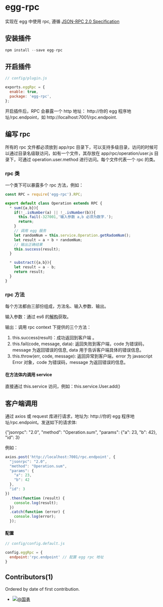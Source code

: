 egg-rpc
=====

实现在 egg 中使用 rpc, 遵循 [JSON-RPC 2.0 Specification](http://www.jsonrpc.org/specification)

## 安装插件
``` js
npm install --save egg-rpc
```

## 开启插件

```js
// config/plugin.js

exports.eggRpc = {
  enable: true,
  package: 'egg-rpc',
};
```

开启插件后，RPC 会暴露一个 http 地址： http://你的 egg 程序地址/rpc.endpoint，如 http://localhost:7001/rpc.endpoint.

## 编写 rpc
所有的 rpc 文件都必须放到 app/rpc 目录下，可以支持多级目录，访问的时候可以通过目录名级联访问，如有一个文件，其存放在 app/rpc/operation/user.js 目录下，可通过 operation.user.method 进行访问。每个文件代表一个 rpc 的类。
 
### rpc 类
一个类下可以暴露多个 rpc 方法，例如：

``` js
const RPC = require('egg-rpc').RPC;

export default class Operation extends RPC { 
  * sum({a,b}){
    if(!_.isNumber(a) || !_.isNumber(b)){
      this.fail(-327001,'输入参数 a,b 必须为数字.');
      return;
    } 
    // 调用 egg 服务
    let randomNum = this.service.Operation.getRadomNum();
    let result = a + b + randomNum; 
    // 输出正确结果
    this.success(result);
  } 

  * substract({a,b}){
    let result = a - b;
    return result;
  }
}

```

### rpc 方法
每个方法都由三部份组成，方法名、输入参数、输出。

输入参数：通过 es6 的[解构](https://developer.mozilla.org/zh-CN/docs/Web/JavaScript/Reference/Operators/Destructuring_assignment)获取。

输出：调用 rpc context 下提供的三个方法：
1. this.success(result)：成功返回到客户端 。
2. this.fail(code, message, data): 返回失败到客户端，code 为错误码，message 为返回错误的信息, data 用于告诉客户端具体的错误信息。
3. this.throw(err, code, message): 返回异常到客户端，error 为 javascript Error 对象，code 为错误码，message 为返回错误的信息。

#### 在方法体内调用 service
直接通过 this.service 访问，例如：this.service.User.add()

## 客户端调用
通过 axios 或 request 库进行请求，地址为: http://你的 egg 程序地址/rpc.endpoint。发送如下的请求体:

{"jsonrpc": "2.0", "method": "Operation.sum", "params": {"a": 23, "b": 42}, "id": 3}

例如：
``` js
axios.post('http://localhost:7001/rpc.endpoint', {
  "jsonrpc": "2.0",
  "method": "Operation.sum",
  "params": {
    "a": 23,
    "b": 42
  },
  "id": 3
})
  .then(function (result) {
    console.log(result);
  })
  .catch(function (error) {
    console.log(error);
  });
```


#### 配置

``` js 
// config/config.default.js

config.eggRpc = {
  endpoint:'rpc.endpoint' // 配置 egg rpc 地址
}
```

## Contributors(1)

Ordered by date of first contribution.

- [![](https://avatars0.githubusercontent.com/u/3305041?s=40&v=4)@国勇](http://ygyblog.com) 
 